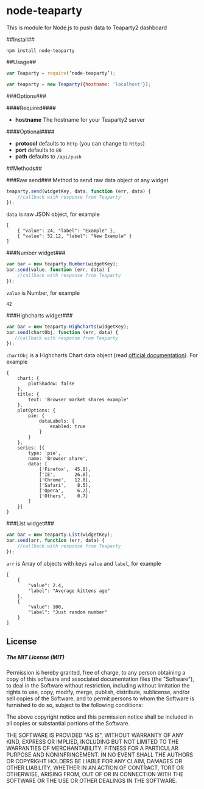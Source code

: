 # node-teaparty

This is module for Node.js to push data to Teaparty2 dashboard

##Install##

```
npm install node-teaparty
```

##Usage##

```js
var Teaparty = require(‘node-teaparty’);

var teaparty = new Teaparty({hostname: 'localhost'});
```

###Options###

####Required####
* **hostname** The hostname for your Teaparty2 server

####Optional####
* **protocol** defaults to `http` (you can change to `https`)
* **port** defaults to `80`
* **path** defaults to `/api/push`

##Methods##

###Raw send###
Method to send raw data object ot any widget

```js
teaparty.send(widgetKey, data, function (err, data) {
    //callback with response from Teaparty
});

```

`data` is raw JSON object, for example 

```
[ 
	{ "value": 24, "label": "Example" }, 
	{ "value": 52.12, "label": "New Example" } 
]
```

###Number widget###
```js
var bar = new teaparty.Number(widgetKey);
bar.send(value, function (err, data) {
    //callback with response from Teaparty
});

```
`value` is Number, for example

```
42
```


###Highcharts widget###
```js
var bar = new teaparty.Highcharts(widgetKey);
bar.send(chartObj, function (err, data) {
   //callback with response from Teaparty
});
```
`chartObj` is a Highcharts Chart data object (read [official documentation](http://www.highcharts.com/docs)). For example

```
{
    chart: {
        plotShadow: false
    },
    title: {
        text: 'Browser market shares example'
    },
    plotOptions: {
        pie: {
            dataLabels: {
                enabled: true
            }
        }
    },
    series: [{
        type: 'pie',
        name: 'Browser share',
        data: [
            ['Firefox',  45.0],
            ['IE',       26.8],
            ['Chrome',   12.8],
            ['Safari',    8.5],
            ['Opera',     6.2],
            ['Others',    0.7]
        ]
    }]
}
```

###List widget###
```js
var bar = new teaparty.List(widgetKey);
bar.send(arr, function (err, data) {
    //callback with response from Teaparty
});

```
`arr` is Array of objects with keys `value` and `label`, for example

```
[ 
	{ 
		"value": 2.4, 
		"label": "Average kittens age" 
	}, 
	{ 
		"value": 100, 
		"label": "Just random number" 
	} 
]
```

## License

##### The MIT License (MIT)

Permission is hereby granted, free of charge, to any person obtaining a copy of
this software and associated documentation files (the "Software"), to deal in
the Software without restriction, including without limitation the rights to
use, copy, modify, merge, publish, distribute, sublicense, and/or sell copies of
the Software, and to permit persons to whom the Software is furnished to do so,
subject to the following conditions:

The above copyright notice and this permission notice shall be included in all
copies or substantial portions of the Software.

THE SOFTWARE IS PROVIDED "AS IS", WITHOUT WARRANTY OF ANY KIND, EXPRESS OR
IMPLIED, INCLUDING BUT NOT LIMITED TO THE WARRANTIES OF MERCHANTABILITY, FITNESS
FOR A PARTICULAR PURPOSE AND NONINFRINGEMENT. IN NO EVENT SHALL THE AUTHORS OR
COPYRIGHT HOLDERS BE LIABLE FOR ANY CLAIM, DAMAGES OR OTHER LIABILITY, WHETHER
IN AN ACTION OF CONTRACT, TORT OR OTHERWISE, ARISING FROM, OUT OF OR IN
CONNECTION WITH THE SOFTWARE OR THE USE OR OTHER DEALINGS IN THE SOFTWARE.
